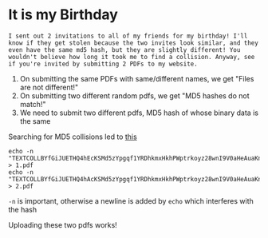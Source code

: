 # It is my Birthday

```text
I sent out 2 invitations to all of my friends for my birthday! I'll know if they get stolen because the two invites look similar, and they even have the same md5 hash, but they are slightly different! You wouldn't believe how long it took me to find a collision. Anyway, see if you're invited by submitting 2 PDFs to my website. 
```

1. On submitting the same PDFs with same/different names, we get "Files are not different!"
2. On submitting two different random pdfs, we get "MD5 hashes do not match!"
3. We need to submit two different pdfs, MD5 hash of whose binary data is the same

Searching for MD5 collisions led to [this](https://www.johndcook.com/blog/2024/03/20/md5-hash-collision/)

```shell
echo -n "TEXTCOLLBYfGiJUETHQ4hEcKSMd5zYpgqf1YRDhkmxHkhPWptrkoyz28wnI9V0aHeAuaKnak" > 1.pdf
echo -n "TEXTCOLLBYfGiJUETHQ4hAcKSMd5zYpgqf1YRDhkmxHkhPWptrkoyz28wnI9V0aHeAuaKnak" > 2.pdf
```

`-n` is important, otherwise a newline is added by `echo` which interferes with the hash

Uploading these two pdfs works!
